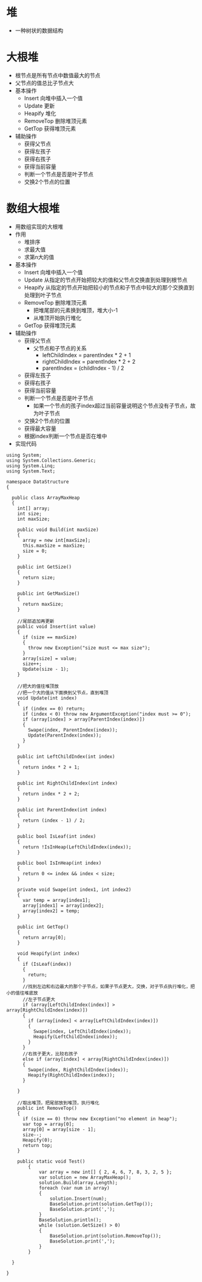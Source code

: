 # 堆
- 一种树状的数据结构

# 大根堆
- 根节点是所有节点中数值最大的节点
- 父节点的值总比子节点大
- 基本操作
  - Insert 向堆中插入一个值
  - Update 更新
  - Heapify 堆化
  - RemoveTop 删除堆顶元素
  - GetTop 获得堆顶元素
- 辅助操作
  - 获得父节点
  - 获得左孩子
  - 获得右孩子
  - 获得当前容量
  - 判断一个节点是否是叶子节点
  - 交换2个节点的位置

# 数组大根堆
- 用数组实现的大根堆
- 作用
  - 堆排序
  - 求最大值
  - 求第n大的值
- 基本操作
  - Insert 向堆中插入一个值
  - Update 从指定的节点开始把较大的值和父节点交换直到处理到根节点
  - Heapify 从指定的节点开始把较小的节点和子节点中较大的那个交换直到处理到叶子节点
  - RemoveTop 删除堆顶元素
    - 把堆尾部的元素换到堆顶，堆大小-1
    - 从堆顶开始执行堆化
  - GetTop 获得堆顶元素
- 辅助操作
  - 获得父节点
    - 父节点和子节点的关系 
      - leftChildIndex = parentIndex * 2 + 1
      - rightChildIndex = parentIndex * 2 + 2
      - parentIndex = (childIndex - 1) / 2
  - 获得左孩子
  - 获得右孩子
  - 获得当前容量
  - 判断一个节点是否是叶子节点
    - 如果一个节点的孩子index超过当前容量说明这个节点没有子节点，故为叶子节点
  - 交换2个节点的位置
  - 获得最大容量
  - 根据index判断一个节点是否在堆中
- 实现代码
```
using System;
using System.Collections.Generic;
using System.Linq;
using System.Text;

namespace DataStructure
{

  public class ArrayMaxHeap
  {
    int[] array;
    int size;
    int maxSize;

    public void Build(int maxSize)
    {
      array = new int[maxSize];
      this.maxSize = maxSize;
      size = 0;
    }

    public int GetSize()
    {
      return size;
    }

    public int GetMaxSize()
    {
      return maxSize;
    }

    //尾部追加再更新
    public void Insert(int value)
    {
      if (size == maxSize)
      {
        throw new Exception("size must <= max size");
      }
      array[size] = value;
      size++;
      Update(size - 1);
    }

    //把大的值往堆顶放
    //把一个大的值从下面换到父节点，直到堆顶
    void Update(int index)
    {
      if (index == 0) return;
      if (index < 0) throw new ArgumentException("index must >= 0");
      if (array[index] > array[ParentIndex(index)])
      {
        Swape(index, ParentIndex(index));
        Update(ParentIndex(index));
      }
    }

    public int LeftChildIndex(int index)
    {
      return index * 2 + 1;
    }

    public int RightChildIndex(int index)
    {
      return index * 2 + 2;
    }

    public int ParentIndex(int index)
    {
      return (index - 1) / 2;
    }

    public bool IsLeaf(int index)
    {
      return !IsInHeap(LeftChildIndex(index));
    }

    public bool IsInHeap(int index)
    {
      return 0 <= index && index < size;
    }

    private void Swape(int index1, int index2)
    {
      var temp = array[index1];
      array[index1] = array[index2];
      array[index2] = temp;
    }

    public int GetTop()
    {
      return array[0];
    }

    void Heapify(int index)
    {
      if (IsLeaf(index))
      {
        return;
      }
      //找到左边和右边最大的那个子节点，如果子节点更大，交换，对子节点执行堆化，把小的值往堆底放
      //左子节点更大
      if (array[LeftChildIndex(index)] > array[RightChildIndex(index)])
      {
        if (array[index] < array[LeftChildIndex(index)])
        {
          Swape(index, LeftChildIndex(index));
          Heapify(LeftChildIndex(index));
        }
      }
      //右孩子更大，比较右孩子
      else if (array[index] < array[RightChildIndex(index)])
      {
        Swape(index, RightChildIndex(index));
        Heapify(RightChildIndex(index));
      }

    }

    //取出堆顶，把尾部放到堆顶，执行堆化
    public int RemoveTop()
    {
      if (size == 0) throw new Exception("no element in heap");
      var top = array[0];
      array[0] = array[size - 1];
      size--;
      Heapify(0);
      return top;
    }

    public static void Test()
        {
            var array = new int[] { 2, 4, 6, 7, 8, 3, 2, 5 };
            var solution = new ArrayMaxHeap();
            solution.Build(array.Length);
            foreach (var num in array)
            {
                solution.Insert(num);
                BaseSolution.print(solution.GetTop());
                BaseSolution.print(',');
            }
            BaseSolution.println();
            while (solution.GetSize() > 0)
            {
                BaseSolution.print(solution.RemoveTop());
                BaseSolution.print(',');
            }
        }

  }

}
```